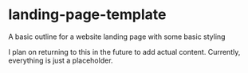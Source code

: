 # landing-page-template
A basic outline for a website landing page with some basic styling

I plan on returning to this in the future to add actual content. Currently, everything is just a placeholder.
